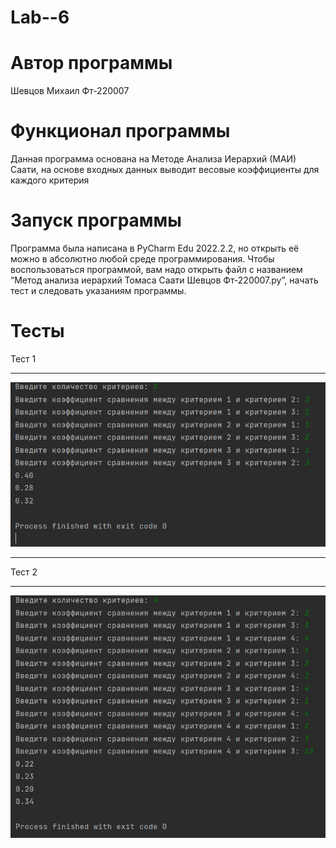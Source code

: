 # Lab--6
# Автор программы
Шевцов Михаил Фт-220007
# Функционал программы
Данная программа основана на Методе Анализа Иерархий (МАИ) Саати, на основе входных данных выводит весовые коэффициенты для каждого критерия
# Запуск программы
Программа была написана в PyCharm Edu 2022.2.2, но открыть её можно в абсолютно любой среде программирования. Чтобы воспользоваться программой, вам надо открыть файл с названием “Метод анализа иерархий Томаса Саати Шевцов Фт-220007.py”, начать тест и следовать указаниям программы.
# Тесты
Тест 1
___
![photo_2022-10-21_22-05-39](photo_2023-10-24_20-17-35.jpg)
___
Тест 2
___
![photo_2022-10-21_22-05-43](photo_2023-10-24_20-17-45.jpg)

